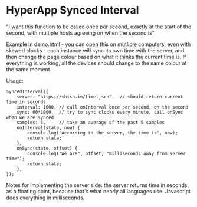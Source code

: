 HyperApp Synced Interval
========================

"I want this function to be called once per second, exactly at the start of
the second, with multiple hosts agreeing on when the second is"

Example in demo.html - you can open this on mutliple computers, even with
skewed clocks - each instance will sync its own time with the server, and
then change the page colour based on what it thinks the current time is. If
everything is working, all the devices should change to the same colour at
the same moment.

Usage:

```
SyncedInterval({
    server: "https://shish.io/time.json",  // should return current time in seconds
    interval: 1000, // call onInterval once per second, on the second
    sync: 60*1000,  // try to sync clocks every minute, call onSync when we are synced
    samples: 5,     // take an average of the past 5 samples
    onInterval(state, now) {
        console.log("According to the server, the time is", now);
        return state;
    },
    onSync(state, offset) {
        console.log("We are", offset, "milliseconds away from server time");
        return state;
    },
});
```

Notes for implementing the server side: the server returns time in seconds, as
a floating point, because that's what nearly all languages use. Javascript does
everything in milliseconds.
